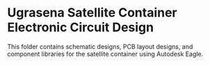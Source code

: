 # Ugrasena Satellite Container Electronic Circuit Design
This folder contains schematic designs, PCB layout designs, and component libraries for the satellite container using Autodesk Eagle.
